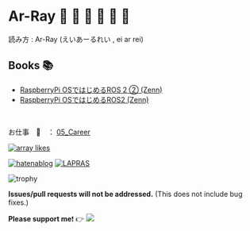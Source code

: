 # Ar-Ray 🥰 🍓 🥕 🎠 🐢 🤖

読み方 : Ar-Ray (えいあーるれい , ei ar rei)

## Books 📚
- [RaspberryPi OSではじめるROS 2 ② (Zenn)](https://zenn.dev/array/books/raspi_os_de_hajimeru_ros2_2)
- [RaspberryPi OSではじめるROS2 (Zenn)](https://zenn.dev/array/books/5efdb438cf8be3)

<br>

お仕事　🧳　： [05_Career](https://ar-ray-code.github.io/05_Career/)

<!-- Like のバッジ -->
<a href="https://zenn.dev/array">
  <img src="https://zenn.badge.nikaera.com/s/array/likes?style=plastic" alt="array likes" />
</a>

[![hatenablog](https://img.shields.io/badge/hatenablog-%E3%81%88%E3%81%84%E3%81%82%E3%83%BC%E3%82%8B%E3%82%8C%E3%81%84%E3%81%AE%E6%8A%80%E8%A1%93%E6%97%A5%E8%A8%98-blueviolet)](https://ar-ray.hatenablog.com)
[![LAPRAS](https://img.shields.io/badge/LAPRAS-Ar--Ray-9cf)](https://lapras.com/public/QZU7PYJ)

![trophy](https://github-profile-trophy.vercel.app/?username=Ar-Ray-code&theme=onedark)

**Issues/pull requests will not be addressed.** (This does not include bug fixes.)

**Please support me**❗ 👉 [![](https://user-images.githubusercontent.com/4967343/89290226-7660bb00-d650-11ea-9c30-3e4fc8502ad5.png)](https://github.com/sponsors/Ar-Ray-code)

